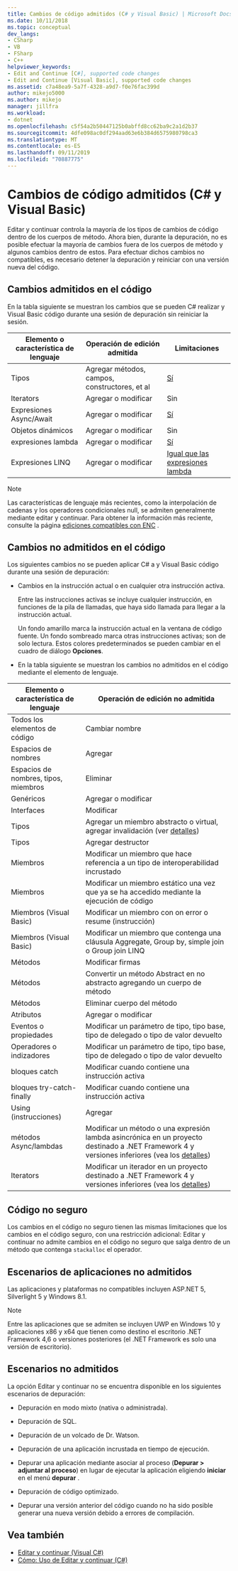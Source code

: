 ```yaml
---
title: Cambios de código admitidos (C# y Visual Basic) | Microsoft Docs
ms.date: 10/11/2018
ms.topic: conceptual
dev_langs:
- CSharp
- VB
- FSharp
- C++
helpviewer_keywords:
- Edit and Continue [C#], supported code changes
- Edit and Continue [Visual Basic], supported code changes
ms.assetid: c7a48ea9-5a7f-4328-a9d7-f0e76fac399d
author: mikejo5000
ms.author: mikejo
manager: jillfra
ms.workload:
- dotnet
ms.openlocfilehash: c5f54a2b50447125b0abffd8cc62ba9c2a1d2b37
ms.sourcegitcommit: 4dfe098ac0df294aad63e6b384d6575980798ca3
ms.translationtype: MT
ms.contentlocale: es-ES
ms.lasthandoff: 09/11/2019
ms.locfileid: "70887775"
---
```

# <a name="supported-code-changes-c-and-visual-basic"></a>Cambios de código admitidos (C# y Visual Basic)
Editar y continuar controla la mayoría de los tipos de cambios de código dentro de los cuerpos de método. Ahora bien, durante la depuración, no es posible efectuar la mayoría de cambios fuera de los cuerpos de método y algunos cambios dentro de estos. Para efectuar dichos cambios no compatibles, es necesario detener la depuración y reiniciar con una versión nueva del código.

## <a name="supported-changes-to-code"></a>Cambios admitidos en el código

En la tabla siguiente se muestran los cambios que se pueden C# realizar y Visual Basic código durante una sesión de depuración sin reiniciar la sesión.

|Elemento o característica de lenguaje|Operación de edición admitida|Limitaciones|
|-|-|-|
|Tipos|Agregar métodos, campos, constructores, et al|[Sí](https://github.com/dotnet/roslyn/wiki/EnC-Supported-Edits)|
|Iterators|Agregar o modificar|Sin|
|Expresiones Async/Await|Agregar o modificar|[Sí](https://github.com/dotnet/roslyn/wiki/EnC-Supported-Edits)|
|Objetos dinámicos|Agregar o modificar|Sin|
|expresiones lambda|Agregar o modificar|[Sí](https://github.com/dotnet/roslyn/wiki/EnC-Supported-Edits)|
|Expresiones LINQ|Agregar o modificar|[Igual que las expresiones lambda](https://github.com/dotnet/roslyn/wiki/EnC-Supported-Edits)|

> [!NOTE]
> Las características de lenguaje más recientes, como la interpolación de cadenas y los operadores condicionales null, se admiten generalmente mediante editar y continuar. Para obtener la información más reciente, consulte la página [ediciones compatibles con ENC](https://github.com/dotnet/roslyn/wiki/EnC-Supported-Edits) .

## <a name="unsupported-changes-to-code"></a>Cambios no admitidos en el código
 Los siguientes cambios no se pueden aplicar C# a y Visual Basic código durante una sesión de depuración:

- Cambios en la instrucción actual o en cualquier otra instrucción activa.

     Entre las instrucciones activas se incluye cualquier instrucción, en funciones de la pila de llamadas, que haya sido llamada para llegar a la instrucción actual.

     Un fondo amarillo marca la instrucción actual en la ventana de código fuente. Un fondo sombreado marca otras instrucciones activas; son de solo lectura. Estos colores predeterminados se pueden cambiar en el cuadro de diálogo **Opciones**.

- En la tabla siguiente se muestran los cambios no admitidos en el código mediante el elemento de lenguaje.

|Elemento o característica de lenguaje|Operación de edición no admitida|
|-|-|
|Todos los elementos de código|Cambiar nombre|
|Espacios de nombres|Agregar|
|Espacios de nombres, tipos, miembros|Eliminar|
|Genéricos|Agregar o modificar|
|Interfaces|Modificar|
|Tipos|Agregar un miembro abstracto o virtual, agregar invalidación (ver [detalles](https://github.com/dotnet/roslyn/wiki/EnC-Supported-Edits))|
|Tipos|Agregar destructor|
|Miembros|Modificar un miembro que hace referencia a un tipo de interoperabilidad incrustado|
|Miembros|Modificar un miembro estático una vez que ya se ha accedido mediante la ejecución de código|
|Miembros (Visual Basic)|Modificar un miembro con on error o resume (instrucción)|
|Miembros (Visual Basic)|Modificar un miembro que contenga una cláusula Aggregate, Group by, simple join o Group join LINQ|
|Métodos|Modificar firmas|
|Métodos|Convertir un método Abstract en no abstracto agregando un cuerpo de método|
|Métodos|Eliminar cuerpo del método|
|Atributos|Agregar o modificar|
|Eventos o propiedades|Modificar un parámetro de tipo, tipo base, tipo de delegado o tipo de valor devuelto |
|Operadores o indizadores|Modificar un parámetro de tipo, tipo base, tipo de delegado o tipo de valor devuelto |
|bloques catch|Modificar cuando contiene una instrucción activa|
|bloques try-catch-finally|Modificar cuando contiene una instrucción activa|
|Using (instrucciones)|Agregar|
|métodos Async/lambdas|Modificar un método o una expresión lambda asincrónica en un proyecto destinado a .NET Framework 4 y versiones inferiores (vea los [detalles](https://github.com/dotnet/roslyn/wiki/EnC-Supported-Edits))|
|Iterators|Modificar un iterador en un proyecto destinado a .NET Framework 4 y versiones inferiores (vea los [detalles](https://github.com/dotnet/roslyn/wiki/EnC-Supported-Edits))|

## <a name="unsafe-code"></a>Código no seguro
 Los cambios en el código no seguro tienen las mismas limitaciones que los cambios en el código seguro, con una restricción adicional: Editar y continuar no admite cambios en el código no seguro que salga dentro de un método que contenga `stackalloc` el operador.

## <a name="unsupported-app-scenarios"></a>Escenarios de aplicaciones no admitidos

Las aplicaciones y plataformas no compatibles incluyen ASP.NET 5, Silverlight 5 y Windows 8.1.

> [!NOTE]
> Entre las aplicaciones que se admiten se incluyen UWP en Windows 10 y aplicaciones x86 y x64 que tienen como destino el escritorio .NET Framework 4,6 o versiones posteriores (el .NET Framework es solo una versión de escritorio).

## <a name="unsupported-scenarios"></a>Escenarios no admitidos
 La opción Editar y continuar no se encuentra disponible en los siguientes escenarios de depuración:

- Depuración en modo mixto (nativa o administrada).

- Depuración de SQL.

- Depuración de un volcado de Dr. Watson.

- Depuración de una aplicación incrustada en tiempo de ejecución.

- Depurar una aplicación mediante asociar al proceso (**Depurar > adjuntar al proceso**) en lugar de ejecutar la aplicación eligiendo **iniciar** en el menú **depurar** .

- Depuración de código optimizado.

- Depurar una versión anterior del código cuando no ha sido posible generar una nueva versión debido a errores de compilación.

## <a name="see-also"></a>Vea también
- [Editar y continuar (Visual C#)](../debugger/edit-and-continue-visual-csharp.md)
- [Cómo: Uso de Editar y continuar (C#)](../debugger/how-to-use-edit-and-continue-csharp.md)